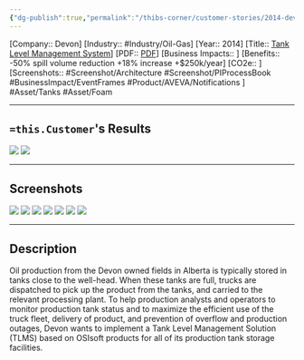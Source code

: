 ```yaml
---
{"dg-publish":true,"permalink":"/thibs-corner/customer-stories/2014-devon-tank-level-management-system/","noteIcon":""}
---
```


[Company:: Devon]
[Industry:: #Industry/Oil-Gas]
[Year:: 2014]
[Title:: [Tank Level Management System](https://resources.osisoft.com/presentations/tank-level-management-system/)]
[PDF:: [PDF](https://cdn.osisoft.com/corp/en/media/presentations/2014/RegionalSeminars/RS2014_Calgary/PDF/RS2014_Calgary_Devon_Roach_Wong_Tank_Level_Management_System.pdf)]
[Business Impacts:: ]
[Benefits:: -50% spill volume reduction +18% increase +$250k/year]
[CO2e:: ]
[Screenshots:: #Screenshot/Architecture #Screenshot/PIProcessBook #BusinessImpact/EventFrames #Product/AVEVA/Notifications ] 
#Asset/Tanks #Asset/Foam

---
## `=this.Customer`'s Results
![](https://i.imgur.com/VlomH44.png)
![](https://i.imgur.com/5hGkSMg.png)

---
## Screenshots
![](https://i.imgur.com/bj2XZII.png)
![](https://i.imgur.com/vGbi841.png)
![](https://i.imgur.com/zej07Qp.png)
![](https://i.imgur.com/IUXuUtU.png)
![](https://i.imgur.com/1c2ZOVU.png)
![](https://i.imgur.com/d6Nwgd8.png)
![](https://i.imgur.com/7DI7iYB.png)

---
## Description
Oil production from the Devon owned fields in Alberta is typically stored in tanks close to the well-head. When these tanks are full, trucks are dispatched to pick up the product from the tanks, and carried to the relevant processing plant. To help production analysts and operators to monitor production tank status and to maximize the efficient use of the truck fleet, delivery of product, and prevention of overflow and production outages, Devon wants to implement a Tank Level Management Solution (TLMS) based on OSIsoft products for all of its production tank storage facilities.